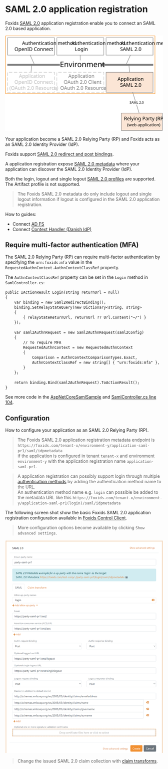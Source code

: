 # SAML 2.0 application registration

Foxids [SAML 2.0](https://docs.oasis-open.org/security/saml/v2.0/saml-core-2.0-os.pdf) application registration enable you to connect an SAML 2.0 based application. 

![Foxids SAML 2.0 application registration](images/connections-app-reg-saml.svg)

Your application become a SAML 2.0 Relying Party (RP) and Foxids acts as an SAML 2.0 Identity Provider (IdP).

Foxids support [SAML 2.0 redirect and post bindings](https://docs.oasis-open.org/security/saml/v2.0/saml-bindings-2.0-os.pdf).

A application registration expose [SAML 2.0 metadata](https://docs.oasis-open.org/security/saml/v2.0/saml-metadata-2.0-os.pdf) where your application can discover the SAML 2.0 Identity Provider (IdP).

Both the login, logout and single logout [SAML 2.0 profiles](https://docs.oasis-open.org/security/saml/v2.0/saml-profiles-2.0-os.pdf) are supported. The Artifact profile is not supported.

> The Foxids SAML 2.0 metadata do only include logout and single logout information if logout is configured in the SAML 2.0 application registration.

How to guides:

- Connect [AD FS](app-reg-howto-saml-2.0-adfs.md)
- Connect [Context Handler (Danish IdP)](howto-saml-2.0-context-handler.md#app-reg---connect-to-context-handler)

## Require multi-factor authentication (MFA)
The SAML 2.0 Relying Party (RP) can require multi-factor authentication by specifying the `urn:foxids:mfa` value in the `RequestedAuthnContext.AuthnContextClassRef` property.

The `AuthnContextClassRef` property can be set in the `Login` method in `SamlController.cs`:

    public IActionResult Login(string returnUrl = null)
    {
        var binding = new Saml2RedirectBinding();
        binding.SetRelayStateQuery(new Dictionary<string, string>
        {
            { relayStateReturnUrl, returnUrl ?? Url.Content("~/") }
        });

        var saml2AuthnRequest = new Saml2AuthnRequest(saml2Config)
        {
            // To require MFA
            RequestedAuthnContext = new RequestedAuthnContext
            {
                Comparison = AuthnContextComparisonTypes.Exact,
                AuthnContextClassRef = new string[] { "urn:foxids:mfa" },
            }
        };

        return binding.Bind(saml2AuthnRequest).ToActionResult();
    }

See more code in the [AspNetCoreSamlSample](samples.md#aspnetcoresamlsample) and [SamlController.cs line 104](https://github.com/ITfoxtec/Foxids.Samples/blob/master/src/AspNetCoreSamlSample/Controllers/SamlController.cs#L104).

## Configuration
How to configure your application as an SAML 2.0 Relying Party (RP).

> The Foxids SAML 2.0 application registration metadata endpoint is `https://foxids.com/tenant-x/environment-y/application-saml-pr1/saml/idpmetadata`  
> if the application is configured in tenant `tenant-x` and environment `environment-y` with the application registration name `application-saml-pr1`.

> A application registration can possibly support login through multiple [authentication methods](connections.md#authentication-method) by adding the authentication method name to the URL.  
> An authentication method name e.g. `login` can possible be added to the metadata URL like this `https://foxids.com/tenant-x/environment-y/application-saml-pr1(login)/saml/idpmetadata`

The following screen shot show the basic Foxids SAML 2.0 application registration configuration available in [Foxids Control Client](control.md#foxids-control-client).

> More configuration options become available by clicking `Show advanced settings`.

![Configure SAML 2.0](images/configure-saml-app-reg.png)

> Change the issued SAML 2.0 claim collection with [claim transforms](claim-transform.md).